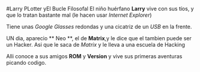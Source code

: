 
#Larry PLotter yEl Bucle Filosofal
El niño huérfano **Larry** vive con sus tíos, y que lo tratan bastante mal
(le hacen usar *Internet Explorer*)

Tiene unas *Google Glasses* redondas y una cicatriz de un *USB* en la frente.

UN dia, aparecio ** Neo **, el de **Matrix**,y le dice que el tambien puede ser un Hacker.
Asi que le saca de *Matrix* y le lleva a una escuela de Hacking

Alli conoce a sus amigos **ROM** y **Version** y vive sus primeras aventuras picando codigo.
